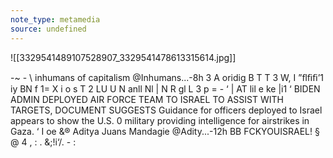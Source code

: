 ```yaml
---
note_type: metamedia
source: undefined
---
```

![[3329541489107528907_3329541478613315614.jpg]]

-~ - \ inhumans of capitalism @Inhumans...-8h 3 A oridig B T T 3 W, I ”ﬂﬁﬁ’1 iy BN f 1= X i o s T 2 LU U N anll Nl | N R gl L 3 p = - ‘ | AT lil e ke |i1 ‘ BIDEN ADMIN DEPLOYED AIR FORCE TEAM TO ISRAEL TO ASSIST WITH TARGETS, DOCUMENT SUGGESTS Guidance for officers deployed to Israel appears to show the U.S. 0 military providing intelligence for airstrikes in Gaza. ‘ I oe &® Aditya Juans Mandagie @Adity...-12h BB FCKYOUISRAEL! § @ 4 , : . &;!i‘/. - :